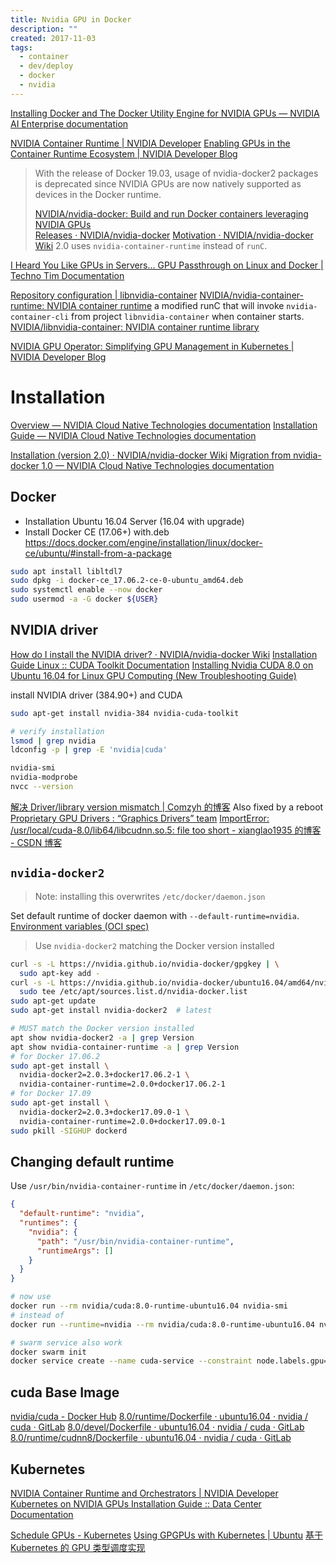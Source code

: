 ```yaml
---
title: Nvidia GPU in Docker
description: ""
created: 2017-11-03
tags:
  - container
  - dev/deploy
  - docker
  - nvidia
---
```


[Installing Docker and The Docker Utility Engine for NVIDIA GPUs — NVIDIA AI Enterprise documentation](https://docs.nvidia.com/ai-enterprise/deployment-guide/dg-docker.html)

[NVIDIA Container Runtime | NVIDIA Developer](https://developer.nvidia.com/nvidia-container-runtime)
[Enabling GPUs in the Container Runtime Ecosystem | NVIDIA Developer Blog](https://devblogs.nvidia.com/gpu-containers-runtime/)

> With the release of Docker 19.03, usage of nvidia-docker2 packages is deprecated since NVIDIA GPUs are now natively supported as devices in the Docker runtime.
>
> [NVIDIA/nvidia-docker: Build and run Docker containers leveraging NVIDIA GPUs](https://github.com/NVIDIA/nvidia-docker)  
> [Releases · NVIDIA/nvidia-docker](https://github.com/NVIDIA/nvidia-docker/releases) [Motivation · NVIDIA/nvidia-docker Wiki](https://github.com/NVIDIA/nvidia-docker/wiki/Motivation)
> 2.0 uses `nvidia-container-runtime` instead of `runC`.

[I Heard You Like GPUs in Servers... GPU Passthrough on Linux and Docker | Techno Tim Documentation](https://docs.technotim.live/posts/gpu-passthrough-linux/)

[Repository configuration | libnvidia-container](https://nvidia.github.io/libnvidia-container/)
[NVIDIA/nvidia-container-runtime: NVIDIA container runtime](https://github.com/nvidia/nvidia-container-runtime#installation) a modified runC that will invoke `nvidia-container-cli` from project `libnvidia-container` when container starts.
[NVIDIA/libnvidia-container: NVIDIA container runtime library](https://github.com/NVIDIA/libnvidia-container)

[NVIDIA GPU Operator: Simplifying GPU Management in Kubernetes | NVIDIA Developer Blog](https://devblogs.nvidia.com/nvidia-gpu-operator-simplifying-gpu-management-in-kubernetes/)

# Installation

[Overview — NVIDIA Cloud Native Technologies documentation](https://docs.nvidia.com/datacenter/cloud-native/container-toolkit/overview.html)
[Installation Guide — NVIDIA Cloud Native Technologies documentation](https://docs.nvidia.com/datacenter/cloud-native/container-toolkit/install-guide.html#docker)

[Installation (version 2.0) · NVIDIA/nvidia-docker Wiki](<https://github.com/NVIDIA/nvidia-docker/wiki/Installation-(version-2.0)>)
[Migration from nvidia-docker 1.0 — NVIDIA Cloud Native Technologies documentation](https://docs.nvidia.com/datacenter/cloud-native/container-toolkit/migrating-from-1.0.html#migration-1-0)

## Docker

- Installation Ubuntu 16.04 Server (16.04 with upgrade)
- Install Docker CE (17.06+) with.deb
  <https://docs.docker.com/engine/installation/linux/docker-ce/ubuntu/#install-from-a-package>

```sh
sudo apt install libltdl7
sudo dpkg -i docker-ce_17.06.2-ce-0-ubuntu_amd64.deb
sudo systemctl enable --now docker
sudo usermod -a -G docker ${USER}
```

## NVIDIA driver

[How do I install the NVIDIA driver? · NVIDIA/nvidia-docker Wiki](https://github.com/NVIDIA/nvidia-docker/wiki/Frequently-Asked-Questions#how-do-i-install-the-nvidia-driver)
[Installation Guide Linux :: CUDA Toolkit Documentation](http://docs.nvidia.com/cuda/cuda-installation-guide-linux/index.html#ubuntu-installation)
[Installing Nvidia CUDA 8.0 on Ubuntu 16.04 for Linux GPU Computing (New Troubleshooting Guide)](https://www.linkedin.com/pulse/installing-nvidia-cuda-80-ubuntu-1604-linux-gpu-new-victor)

install NVIDIA driver (384.90+) and CUDA

```sh
sudo apt-get install nvidia-384 nvidia-cuda-toolkit

# verify installation
lsmod | grep nvidia
ldconfig -p | grep -E 'nvidia|cuda'

nvidia-smi
nvidia-modprobe
nvcc --version
```

[解决 Driver/library version mismatch | Comzyh 的博客](https://comzyh.com/blog/archives/967/)
Also fixed by a reboot
[Proprietary GPU Drivers : “Graphics Drivers” team](https://launchpad.net/~graphics-drivers/+archive/ubuntu/ppa)
[ImportError: /usr/local/cuda-8.0/lib64/libcudnn.so.5: file too short - xianglao1935 的博客 - CSDN 博客](https://blog.csdn.net/xianglao1935/article/details/80512345)

## `nvidia-docker2`

> Note: installing this overwrites `/etc/docker/daemon.json`

Set default runtime of docker daemon with `--default-runtime=nvidia`.
[Environment variables (OCI spec)](https://github.com/nvidia/nvidia-container-runtime#environment-variables-oci-spec)

> Use `nvidia-docker2` matching the Docker version installed

```sh
curl -s -L https://nvidia.github.io/nvidia-docker/gpgkey | \
  sudo apt-key add -
curl -s -L https://nvidia.github.io/nvidia-docker/ubuntu16.04/amd64/nvidia-docker.list | \
  sudo tee /etc/apt/sources.list.d/nvidia-docker.list
sudo apt-get update
sudo apt-get install nvidia-docker2  # latest

# MUST match the Docker version installed
apt show nvidia-docker2 -a | grep Version
apt show nvidia-container-runtime -a | grep Version
# for Docker 17.06.2
sudo apt-get install \
  nvidia-docker2=2.0.3+docker17.06.2-1 \
  nvidia-container-runtime=2.0.0+docker17.06.2-1
# for Docker 17.09
sudo apt-get install \
  nvidia-docker2=2.0.3+docker17.09.0-1 \
  nvidia-container-runtime=2.0.0+docker17.09.0-1
sudo pkill -SIGHUP dockerd
```

## Changing default runtime

Use `/usr/bin/nvidia-container-runtime` in `/etc/docker/daemon.json`:

```json
{
  "default-runtime": "nvidia",
  "runtimes": {
    "nvidia": {
      "path": "/usr/bin/nvidia-container-runtime",
      "runtimeArgs": []
    }
  }
}
```

```sh
# now use
docker run --rm nvidia/cuda:8.0-runtime-ubuntu16.04 nvidia-smi
# instead of
docker run --runtime=nvidia --rm nvidia/cuda:8.0-runtime-ubuntu16.04 nvidia-smi

# swarm service also work
docker swarm init
docker service create --name cuda-service --constraint node.labels.gpu==true nvidia/cuda:test-service
```

## cuda Base Image

[nvidia/cuda - Docker Hub](https://hub.docker.com/r/nvidia/cuda/)
[8.0/runtime/Dockerfile · ubuntu16.04 · nvidia / cuda · GitLab](https://gitlab.com/nvidia/cuda/blob/ubuntu16.04/8.0/runtime/Dockerfile)
[8.0/devel/Dockerfile · ubuntu16.04 · nvidia / cuda · GitLab](https://gitlab.com/nvidia/cuda/blob/ubuntu16.04/8.0/devel/Dockerfile)
[8.0/runtime/cudnn8/Dockerfile · ubuntu16.04 · nvidia / cuda · GitLab](https://gitlab.com/nvidia/cuda/blob/ubuntu16.04/8.0/runtime/cudnn8/Dockerfile)

## Kubernetes

[NVIDIA Container Runtime and Orchestrators | NVIDIA Developer](https://developer.nvidia.com/kubernetes-gpu)
[Kubernetes on NVIDIA GPUs Installation Guide :: Data Center Documentation](https://docs.nvidia.com/datacenter/kubernetes/kubernetes-install-guide/index.html)

[Schedule GPUs - Kubernetes](https://kubernetes.io/docs/tasks/manage-gpus/scheduling-gpus/)
[Using GPGPUs with Kubernetes | Ubuntu](https://ubuntu.com/blog/using-gpgpus-with-kubernetes)
[基于 Kubernetes 的 GPU 类型调度实现](https://www.infoq.cn/article/ypP*1sbAuBAD1KL1qB4K)
